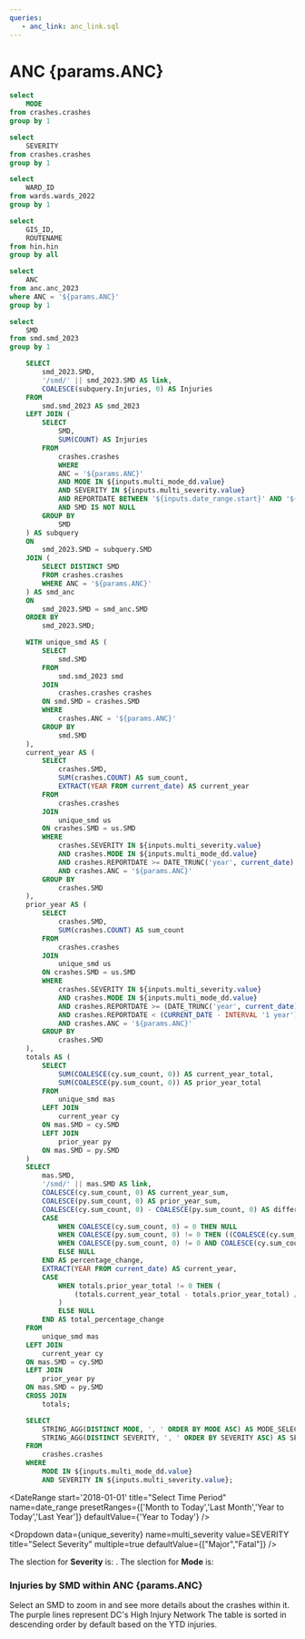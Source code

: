 ```yaml
---
queries:
   - anc_link: anc_link.sql
---
```


# ANC {params.ANC}

```sql unique_mode
select 
    MODE
from crashes.crashes
group by 1
```

```sql unique_severity
select 
    SEVERITY
from crashes.crashes
group by 1
```

```sql unique_wards
select 
    WARD_ID
from wards.wards_2022
group by 1
```

```sql unique_hin
select 
    GIS_ID,
    ROUTENAME
from hin.hin
group by all
```

```sql unique_anc
select 
    ANC
from anc.anc_2023
where ANC = '${params.ANC}'
group by 1
```

```sql unique_smd
select 
    SMD
from smd.smd_2023
group by 1
```

```sql smd_map
    SELECT 
        smd_2023.SMD,
        '/smd/' || smd_2023.SMD AS link,
        COALESCE(subquery.Injuries, 0) AS Injuries
    FROM 
        smd.smd_2023 AS smd_2023
    LEFT JOIN (
        SELECT
            SMD,
            SUM(COUNT) AS Injuries
        FROM 
            crashes.crashes
            WHERE 
            ANC = '${params.ANC}'
            AND MODE IN ${inputs.multi_mode_dd.value}
            AND SEVERITY IN ${inputs.multi_severity.value}
            AND REPORTDATE BETWEEN '${inputs.date_range.start}' AND '${inputs.date_range.end}'
            AND SMD IS NOT NULL
        GROUP BY 
            SMD
    ) AS subquery
    ON 
        smd_2023.SMD = subquery.SMD
    JOIN (
        SELECT DISTINCT SMD
        FROM crashes.crashes
        WHERE ANC = '${params.ANC}'
    ) AS smd_anc
    ON 
        smd_2023.SMD = smd_anc.SMD
    ORDER BY 
        smd_2023.SMD;
```

```sql smd_yoy
    WITH unique_smd AS (
        SELECT 
            smd.SMD
        FROM 
            smd.smd_2023 smd
        JOIN 
            crashes.crashes crashes
        ON smd.SMD = crashes.SMD
        WHERE 
            crashes.ANC = '${params.ANC}'
        GROUP BY 
            smd.SMD
    ),
    current_year AS (
        SELECT 
            crashes.SMD, 
            SUM(crashes.COUNT) AS sum_count, 
            EXTRACT(YEAR FROM current_date) AS current_year
        FROM 
            crashes.crashes
        JOIN 
            unique_smd us 
        ON crashes.SMD = us.SMD
        WHERE 
            crashes.SEVERITY IN ${inputs.multi_severity.value} 
            AND crashes.MODE IN ${inputs.multi_mode_dd.value}
            AND crashes.REPORTDATE >= DATE_TRUNC('year', current_date)
            AND crashes.ANC = '${params.ANC}'
        GROUP BY 
            crashes.SMD
    ),
    prior_year AS (
        SELECT 
            crashes.SMD, 
            SUM(crashes.COUNT) AS sum_count
        FROM 
            crashes.crashes
        JOIN 
            unique_smd us 
        ON crashes.SMD = us.SMD
        WHERE 
            crashes.SEVERITY IN ${inputs.multi_severity.value} 
            AND crashes.MODE IN ${inputs.multi_mode_dd.value}
            AND crashes.REPORTDATE >= (DATE_TRUNC('year', current_date) - INTERVAL '1 year') 
            AND crashes.REPORTDATE < (CURRENT_DATE - INTERVAL '1 year')
            AND crashes.ANC = '${params.ANC}'
        GROUP BY 
            crashes.SMD
    ),
    totals AS (
        SELECT 
            SUM(COALESCE(cy.sum_count, 0)) AS current_year_total,
            SUM(COALESCE(py.sum_count, 0)) AS prior_year_total
        FROM 
            unique_smd mas
        LEFT JOIN 
            current_year cy 
        ON mas.SMD = cy.SMD
        LEFT JOIN 
            prior_year py 
        ON mas.SMD = py.SMD
    )
    SELECT 
        mas.SMD,
        '/smd/' || mas.SMD AS link,
        COALESCE(cy.sum_count, 0) AS current_year_sum, 
        COALESCE(py.sum_count, 0) AS prior_year_sum, 
        COALESCE(cy.sum_count, 0) - COALESCE(py.sum_count, 0) AS difference,
        CASE 
            WHEN COALESCE(cy.sum_count, 0) = 0 THEN NULL
            WHEN COALESCE(py.sum_count, 0) != 0 THEN ((COALESCE(cy.sum_count, 0) - COALESCE(py.sum_count, 0)) / COALESCE(py.sum_count, 0)) 
            WHEN COALESCE(py.sum_count, 0) != 0 AND COALESCE(cy.sum_count, 0) = 0 THEN -1
            ELSE NULL 
        END AS percentage_change,
        EXTRACT(YEAR FROM current_date) AS current_year,
        CASE 
            WHEN totals.prior_year_total != 0 THEN (
                (totals.current_year_total - totals.prior_year_total) / totals.prior_year_total
            )
            ELSE NULL
        END AS total_percentage_change
    FROM 
        unique_smd mas
    LEFT JOIN 
        current_year cy 
    ON mas.SMD = cy.SMD
    LEFT JOIN 
        prior_year py 
    ON mas.SMD = py.SMD
    CROSS JOIN 
        totals;
```

```sql mode_severity_selection
    SELECT
        STRING_AGG(DISTINCT MODE, ', ' ORDER BY MODE ASC) AS MODE_SELECTION,
        STRING_AGG(DISTINCT SEVERITY, ', ' ORDER BY SEVERITY ASC) AS SEVERITY_SELECTION
    FROM
        crashes.crashes
    WHERE
        MODE IN ${inputs.multi_mode_dd.value}
        AND SEVERITY IN ${inputs.multi_severity.value};
```

<DateRange
  start='2018-01-01'
  title="Select Time Period"
  name=date_range
  presetRanges={['Month to Today','Last Month','Year to Today','Last Year']}
  defaultValue={'Year to Today'}
/>

<Dropdown
    data={unique_severity} 
    name=multi_severity
    value=SEVERITY
    title="Select Severity"
    multiple=true
    defaultValue={["Major","Fatal"]}
/>

<Dropdown
    data={unique_mode} 
    name=multi_mode_dd
    value=MODE
    title="Select Mode"
    multiple=true
    selectAllByDefault=true
    description="*Only fatal"
/>

<Alert status="info">
The slection for <b>Severity</b> is: <b><Value data={mode_severity_selection} column="SEVERITY_SELECTION"/></b>. The slection for <b>Mode</b> is: <b><Value data={mode_severity_selection} column="MODE_SELECTION"/></b> <Info description="*Fatal only." color="primary" />
</Alert>

### Injuries by SMD within ANC {params.ANC}

<Grid cols=2>
    <Group>
        <Note>
            Select an SMD to zoom in and see more details about the crashes within it.
        </Note>
        <BaseMap
            height=500
            startingZoom=14
        >
        <Areas data={unique_hin} geoJsonUrl='/High_Injury_Network.geojson' geoId=GIS_ID areaCol=GIS_ID borderColor=#9d00ff color=#1C00ff00 ignoreZoom=true borderWidth=1.5
            tooltip={[
                {id: 'ROUTENAME'}
            ]}
        />
        <Areas data={smd_map} height=650 startingZoom=13 geoJsonUrl='/smd_2023.geojson' geoId=SMD areaCol=SMD value=Injuries min=0 borderWidth=1.5 borderColor='#A9A9A9' link=link
        />
        </BaseMap>
        <Note>
            The purple lines represent DC's High Injury Network
        </Note>
    </Group>
    <Group>
        <DataTable data={smd_yoy} sort="current_year_sum desc" title="Year Over Year Difference" wrapTitles=true rowShading=true totalRow=true link=link>
            <Column id=SMD title="SMD" totalAgg={`ANC ${unique_anc[0].ANC} Total`}/>
            <Column id=current_year_sum title={`${smd_yoy[0].current_year} YTD`} />
            <Column id=prior_year_sum title={`${smd_yoy[0].current_year - 1} YTD`}  />
            <Column id=difference title="Diff" contentType=delta downIsGood=True />
            <Column id=percentage_change fmt=pct0 title="% Diff" totalAgg={smd_yoy[0].total_percentage_change} totalFmt=pct0/> 
        </DataTable>
        <Note>
            The table is sorted in descending order by default based on the <Value data={smd_yoy} column="current_year" fmt='####'/> YTD injuries.
        </Note>
    </Group>
</Grid>